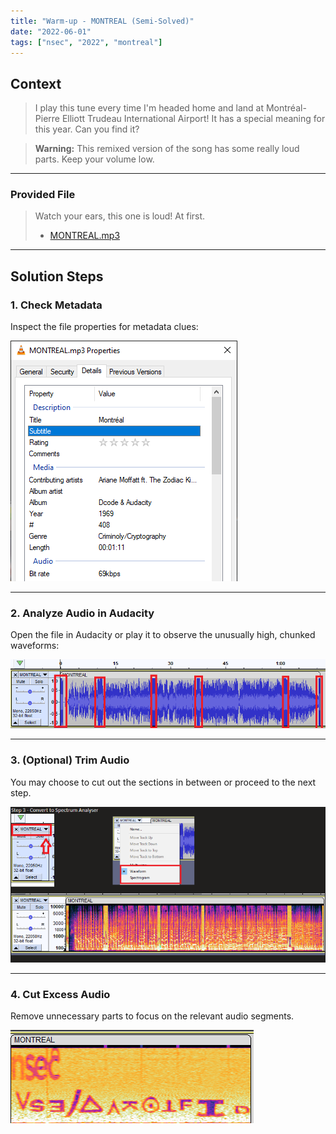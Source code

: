 ```yaml
---
title: "Warm-up - MONTREAL (Semi-Solved)"
date: "2022-06-01"
tags: ["nsec", "2022", "montreal"]
---
```


## Context

> I play this tune every time I'm headed home and land at Montréal-Pierre Elliott Trudeau International Airport! It has a special meaning for this year. Can you find it?

> **Warning:** This remixed version of the song has some really loud parts. Keep your volume low.

---

### Provided File

> Watch your ears, this one is loud! At first.
>- [MONTREAL.mp3](MONTREAL.mp3)

---

## Solution Steps

### 1. Check Metadata

Inspect the file properties for metadata clues:

![Metadata Screenshot](1.png)

---

### 2. Analyze Audio in Audacity

Open the file in Audacity or play it to observe the unusually high, chunked waveforms:

![Audacity Screenshot](2.png)

---

### 3. (Optional) Trim Audio

You may choose to cut out the sections in between or proceed to the next step.

![Trimmed Audio Screenshot](3.png)

---

### 4. Cut Excess Audio

Remove unnecessary parts to focus on the relevant audio segments.

![Cut Audio Screenshot](4.png)
